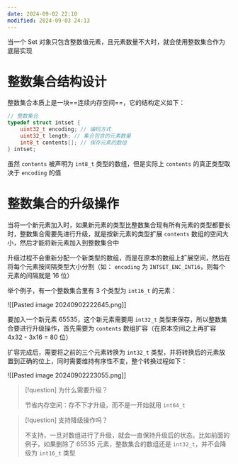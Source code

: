 ```yaml
---
date: 2024-09-02 22:10
modified: 2024-09-03 24:13
---
```


当一个 Set 对象只包含整数值元素，且元素数量不大时，就会使用整数集合作为底层实现

# 整数集合结构设计

整数集合本质上是一块==连续内存空间==，它的结构定义如下：

```c
// 整数集合
typedef struct intset {
    uint32_t encoding; // 编码方式
    uint32_t length; // 集合包含的元素数量
    int8_t contents[]; // 保存元素的数组
} intset;
```

虽然 `contents` 被声明为 `int8_t` 类型的数组，但是实际上 `contents` 的真正类型取决于 `encoding` 的值

# 整数集合的升级操作

当将一个新元素加入时，如果新元素的类型比整数集合现有所有元素的类型都要长时，整数集合需要先进行升级，就是按新元素的类型扩展 `contents` 数组的空间大小，然后才能将新元素加入到整数集合中

升级过程不会重新分配一个新类型的数组，而是在原本的数组上扩展空间，然后在将每个元素按间隔类型大小分割（如： `encoding` 为 `INTSET_ENC_INT16`，则每个元素的间隔就是 16 位）

举个例子，有一个整数集合里有 3 个类型为 `int16_t` 的元素：

![[Pasted image 20240902222645.png]]

要加入一个新元素 65535，这个新元素需要用 `int32_t` 类型来保存，所以整数集合要进行升级操作，首先需要为 `contents` 数组扩容（在原本空间之上再扩容 4x32 - 3x16 = 80 位）

扩容完成后，需要将之前的三个元素转换为 `int32_t` 类型，并将转换后的元素放置到正确的位上，同时需要维持有序性不变，整个转换过程如下：

![[Pasted image 20240902223055.png]]

> [!question] 为什么需要升级？
> 
> 节省内存空间：存不下才升级，而不是一开始就用 `int64_t`

> [!question] 支持降级操作吗？
> 
> 不支持，一旦对数组进行了升级，就会一直保持升级后的状态。比如前面的例子，如果删除了 65535 元素，整数集合的数组还是 `int32_t`，并不会降级为 `int16_t` 类型

